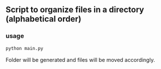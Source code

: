 ## Script to organize files in a directory (alphabetical order)

### usage

```python
python main.py
```

Folder will be generated and files will be moved accordingly.
